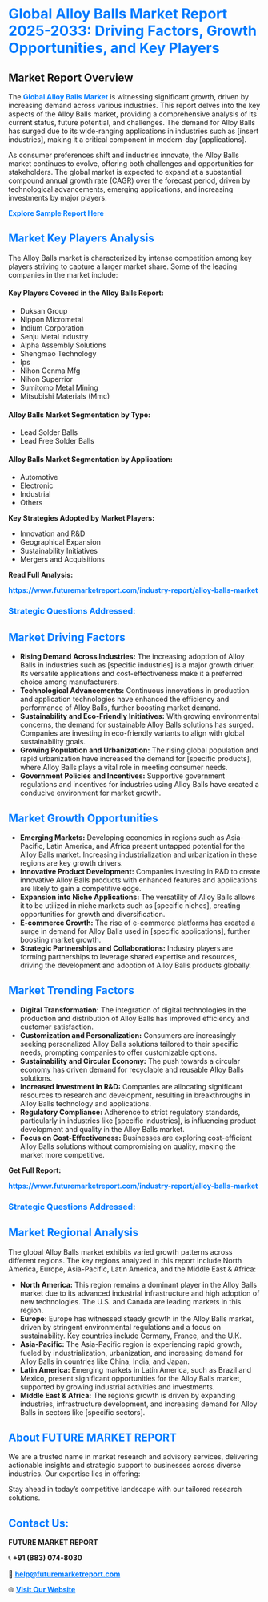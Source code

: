 <h1 style="color: #007BFF;">Global Alloy Balls Market Report 2025-2033: Driving Factors, Growth Opportunities, and Key Players</h1>

<section id="overview">
<h2>Market Report Overview</h2>
<p>The <a href="https://www.futuremarketreport.com/industry-report/alloy-balls-market" style="color: #007BFF; text-decoration: none;"><strong>Global Alloy Balls Market</strong></a> is witnessing significant growth, driven by increasing demand across various industries. This report delves into the key aspects of the Alloy Balls market, providing a comprehensive analysis of its current status, future potential, and challenges. The demand for Alloy Balls has surged due to its wide-ranging applications in industries such as [insert industries], making it a critical component in modern-day [applications].</p>
<p>As consumer preferences shift and industries innovate, the Alloy Balls market continues to evolve, offering both challenges and opportunities for stakeholders. The global market is expected to expand at a substantial compound annual growth rate (CAGR) over the forecast period, driven by technological advancements, emerging applications, and increasing investments by major players.</p>
</section>

<section id="overview">
<p><a href="https://www.futuremarketreport.com/request-sample/reportId=31239" style="color: #007BFF; text-decoration: none;"><strong>Explore Sample Report Here</strong></a></p>
</section>

<section id="key-players">
<h2 style="color: #007BFF;">Market Key Players Analysis</h2>
<p>The Alloy Balls market is characterized by intense competition among key players striving to capture a larger market share. Some of the leading companies in the market include:</p>
<h4>Key Players Covered in the Alloy Balls Report:</h4>
<ul><li>Duksan Group</li><li>Nippon Micrometal</li><li>Indium Corporation</li><li>Senju Metal Industry</li><li>Alpha Assembly Solutions</li><li>Shengmao Technology</li><li>Ips</li><li>Nihon Genma Mfg</li><li>Nihon Superrior</li><li>Sumitomo Metal Mining</li><li>Mitsubishi Materials (Mmc)</li></ul>
<h4>Alloy Balls Market Segmentation by Type:</h4>
<ul><li>Lead Solder Balls</li><li>Lead Free Solder Balls</li></ul>

<h4>Alloy Balls Market Segmentation by Application:</h4>
<ul><li>Automotive</li><li>Electronic</li><li>Industrial</li><li>Others</li></ul>
<p><strong>Key Strategies Adopted by Market Players:</strong></p>
<ul>
<li>Innovation and R&D</li>
<li>Geographical Expansion</li>
<li>Sustainability Initiatives</li>
<li>Mergers and Acquisitions</li>
</ul>
</section>

<section>
<p><strong>Read Full Analysis: </strong></p><a href="https://www.futuremarketreport.com/industry-report/alloy-balls-market" style="color: #007BFF; text-decoration: none;"><strong>https://www.futuremarketreport.com/industry-report/alloy-balls-market</strong></a>
<h3 style="color: #007BFF;">Strategic Questions Addressed:</h3>
</section>

<section id="driving-factors">
<h2 style="color: #007BFF;">Market Driving Factors</h2>
<ul>
<li><strong>Rising Demand Across Industries:</strong> The increasing adoption of Alloy Balls in industries such as [specific industries] is a major growth driver. Its versatile applications and cost-effectiveness make it a preferred choice among manufacturers.</li>
<li><strong>Technological Advancements:</strong> Continuous innovations in production and application technologies have enhanced the efficiency and performance of Alloy Balls, further boosting market demand.</li>
<li><strong>Sustainability and Eco-Friendly Initiatives:</strong> With growing environmental concerns, the demand for sustainable Alloy Balls solutions has surged. Companies are investing in eco-friendly variants to align with global sustainability goals.</li>
<li><strong>Growing Population and Urbanization:</strong> The rising global population and rapid urbanization have increased the demand for [specific products], where Alloy Balls plays a vital role in meeting consumer needs.</li>
<li><strong>Government Policies and Incentives:</strong> Supportive government regulations and incentives for industries using Alloy Balls have created a conducive environment for market growth.</li>
</ul>
</section>

<section id="growth-opportunities">
<h2 style="color: #007BFF;">Market Growth Opportunities</h2>
<ul>
<li><strong>Emerging Markets:</strong> Developing economies in regions such as Asia-Pacific, Latin America, and Africa present untapped potential for the Alloy Balls market. Increasing industrialization and urbanization in these regions are key growth drivers.</li>
<li><strong>Innovative Product Development:</strong> Companies investing in R&D to create innovative Alloy Balls products with enhanced features and applications are likely to gain a competitive edge.</li>
<li><strong>Expansion into Niche Applications:</strong> The versatility of Alloy Balls allows it to be utilized in niche markets such as [specific niches], creating opportunities for growth and diversification.</li>
<li><strong>E-commerce Growth:</strong> The rise of e-commerce platforms has created a surge in demand for Alloy Balls used in [specific applications], further boosting market growth.</li>
<li><strong>Strategic Partnerships and Collaborations:</strong> Industry players are forming partnerships to leverage shared expertise and resources, driving the development and adoption of Alloy Balls products globally.</li>
</ul>
</section>

<section id="trending-factors">
<h2 style="color: #007BFF;">Market Trending Factors</h2>
<ul>
<li><strong>Digital Transformation:</strong> The integration of digital technologies in the production and distribution of Alloy Balls has improved efficiency and customer satisfaction.</li>
<li><strong>Customization and Personalization:</strong> Consumers are increasingly seeking personalized Alloy Balls solutions tailored to their specific needs, prompting companies to offer customizable options.</li>
<li><strong>Sustainability and Circular Economy:</strong> The push towards a circular economy has driven demand for recyclable and reusable Alloy Balls solutions.</li>
<li><strong>Increased Investment in R&D:</strong> Companies are allocating significant resources to research and development, resulting in breakthroughs in Alloy Balls technology and applications.</li>
<li><strong>Regulatory Compliance:</strong> Adherence to strict regulatory standards, particularly in industries like [specific industries], is influencing product development and quality in the Alloy Balls market.</li>
<li><strong>Focus on Cost-Effectiveness:</strong> Businesses are exploring cost-efficient Alloy Balls solutions without compromising on quality, making the market more competitive.</li>
</ul>
</section>

<section>
<p><strong>Get Full Report: </strong></p><a href="https://www.futuremarketreport.com/industry-report/alloy-balls-market" style="color: #007BFF; text-decoration: none;"><strong>https://www.futuremarketreport.com/industry-report/alloy-balls-market</strong></a>
<h3 style="color: #007BFF;">Strategic Questions Addressed:</h3>
</section>


<section id="regional-analysis">
<h2 style="color: #007BFF;">Market Regional Analysis</h2>
<p>The global Alloy Balls market exhibits varied growth patterns across different regions. The key regions analyzed in this report include North America, Europe, Asia-Pacific, Latin America, and the Middle East & Africa:</p>
<ul>
<li><strong>North America:</strong> This region remains a dominant player in the Alloy Balls market due to its advanced industrial infrastructure and high adoption of new technologies. The U.S. and Canada are leading markets in this region.</li>
<li><strong>Europe:</strong> Europe has witnessed steady growth in the Alloy Balls market, driven by stringent environmental regulations and a focus on sustainability. Key countries include Germany, France, and the U.K.</li>
<li><strong>Asia-Pacific:</strong> The Asia-Pacific region is experiencing rapid growth, fueled by industrialization, urbanization, and increasing demand for Alloy Balls in countries like China, India, and Japan.</li>
<li><strong>Latin America:</strong> Emerging markets in Latin America, such as Brazil and Mexico, present significant opportunities for the Alloy Balls market, supported by growing industrial activities and investments.</li>
<li><strong>Middle East & Africa:</strong> The region’s growth is driven by expanding industries, infrastructure development, and increasing demand for Alloy Balls in sectors like [specific sectors].</li>
</ul>
</section>

<footer>
<h2 style="color: #007BFF;">About FUTURE MARKET REPORT</h2>
<p>We are a trusted name in market research and advisory services, delivering actionable insights and strategic support to businesses across diverse industries. Our expertise lies in offering:</p>

<p>Stay ahead in today’s competitive landscape with our tailored research solutions.</p>

<h2 style="color: #007BFF;">Contact Us:</h2>
<p><strong>FUTURE MARKET REPORT</strong></p>
<p>📞 <strong>+91 (883) 074-8030</strong></p>
<p>📧 <strong><a href="mailto:help@futuremarketreport.com" style="color: #007BFF;">help@futuremarketreport.com</a></strong></p>
<p>🌐 <strong><a href="https://www.futuremarketreport.com/" style="color: #007BFF;">Visit Our Website</a></strong></p>
</footer>